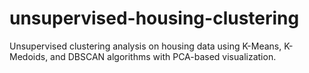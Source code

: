 # unsupervised-housing-clustering
Unsupervised clustering analysis on housing data using K-Means, K-Medoids, and DBSCAN algorithms with PCA-based visualization.

